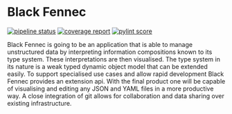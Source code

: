 # Black Fennec

[![pipeline status](https://gitlab.ost.ch/epj/2021-FS/g01_blackfennec/black-fennec/badges/dev/pipeline.svg)](https://gitlab.ost.ch/epj/2021-FS/g01_blackfennec/black-fennec/-/commits/dev)
[![coverage report](https://gitlab.ost.ch/epj/2021-FS/g01_blackfennec/black-fennec/badges/dev/coverage.svg)](https://gitlab.ost.ch/epj/2021-FS/g01_blackfennec/black-fennec/-/commits/dev)
[![pylint score](https://gitlab.ost.ch/epj/2021-FS/g01_blackfennec/black-fennec/-/jobs/artifacts/dev/raw/pylint/pylint.svg?job=run%20linter)](https://gitlab.ost.ch/epj/2021-FS/g01_blackfennec/black-fennec/-/jobs/artifacts/dev/raw/pylint/pylint.log?job=run%20linter)

Black Fennec is going to be an application that is able to manage unstructured data by interpreting information
compositions known to its type system. These interpretations are then visualised. The type system in its nature is a
weak typed dynamic object model that can be extended easily. To support specialised use cases and allow rapid
development Black Fennec provides an extension api. With the final product one will be capable of visualising and
editing any JSON and YAML files in a more productive way. A close integration of git allows for collaboration and data sharing over existing infrastructure.